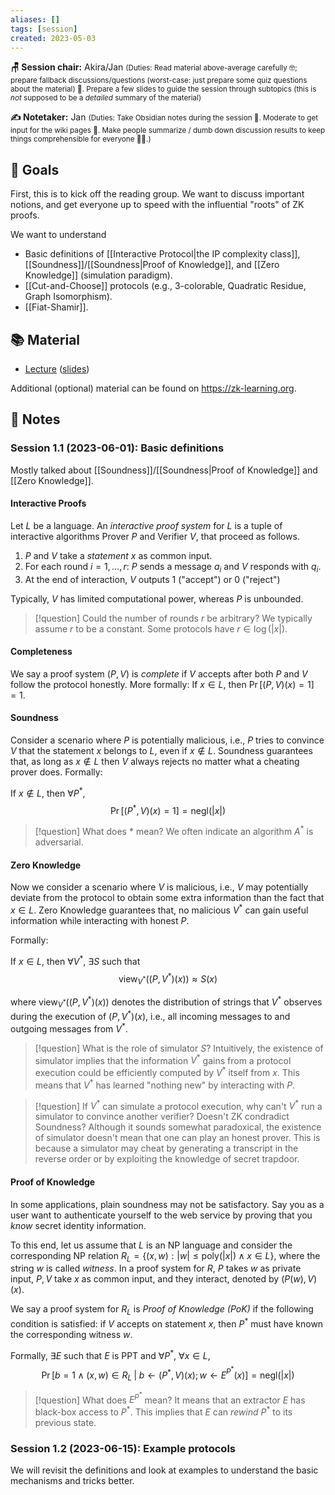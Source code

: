 ```yaml
---
aliases: []
tags: [session]
created: 2023-05-03
---
```


**🪑 Session chair:** Akira/Jan
<small>(Duties: Read material above-average carefully 🤓; prepare fallback discussions/questions (worst-case: just prepare some quiz questions about the material) 🙋. Prepare a few slides to guide the session through subtopics (this is <i>not</i> supposed to be a <i>detailed</i> summary of the material)</small>

**✍️ Notetaker:** Jan 
<small>(Duties: Take Obsidian notes during the session 📝. Moderate to get input for the wiki pages 🧠. Make people summarize / dumb down discussion results to keep things comprehensible for everyone 🧑‍⚖️.)</small>

## 🎯 Goals
First, this is to kick off the reading group. We want to discuss important notions, and get everyone up to speed with the influential "roots" of ZK proofs.

We want to understand
- Basic definitions of [[Interactive Protocol|the IP complexity class]], [[Soundness]]/[[Soundness|Proof of Knowledge]], and [[Zero Knowledge]] (simulation paradigm).
- [[Cut-and-Choose]] protocols (e.g., 3-colorable, Quadratic Residue, Graph Isomorphism).
- [[Fiat-Shamir]].

## 📚 Material
- [Lecture](https://www.youtube.com/watch?v=uchjTIlPzFo) ([slides](https://zk-learning.org/assets/Lecture1-2023-slides.pdf))

Additional (optional) material can be found on https://zk-learning.org.

## 📝 Notes
### Session 1.1 (2023-06-01): Basic definitions
Mostly talked about [[Soundness]]/[[Soundness|Proof of Knowledge]] and [[Zero Knowledge]].

#### Interactive Proofs
Let $L$ be a language. An *interactive proof system* for $L$ is a tuple of interactive algorithms Prover $P$ and Verifier $V$, that proceed as follows. 

1. $P$ and $V$ take a *statement* $x$ as common input. 
2. For each round $i=1,\ldots,r$: $P$ sends a message $a_i$ and $V$ responds with $q_i$.
3. At the end of interaction, $V$ outputs $1$ ("accept") or $0$ ("reject")

Typically, $V$ has limited computational power, whereas $P$ is unbounded. 

> [!question] Could the number of rounds $r$ be arbitrary? 
> We typically assume $r$ to be a constant. Some protocols have $r\in\log(|x|)$.

#### Completeness
We say a proof system $(P,V)$ is *complete* if $V$ accepts after both $P$ and $V$ follow the protocol honestly. More formally:
If $x\in L$, then $\Pr[(P,V)(x)=1]=1$.

#### Soundness
Consider a scenario where $P$ is potentially malicious, i.e., $P$ tries to convince $V$ that the statement $x$ belongs to $L$, even if $x\notin L$. Soundness guarantees that, as long as $x\notin L$ then $V$ always rejects no matter what a cheating prover does. Formally: 

If $x\notin L$, then $\forall P^*$, 
$$\Pr[(P^*,V)(x)=1]=\mathsf{negl}(|x|)$$

> [!question] What does $*$ mean? 
> We often indicate an algorithm $A^*$ is adversarial.    

#### Zero Knowledge
Now we consider a scenario where $V$ is malicious, i.e., $V$ may potentially deviate from the protocol to obtain some extra information than the fact that $x\in L$. Zero Knowledge guarantees that, no malicious $V^*$ can gain useful information while interacting with honest $P$.

Formally: 

If $x\in L$, then $\forall V^*$, $\exists S$ such that 
$$\textrm{view}_{V^*}((P,V^*)(x))\approx S(x)$$

where $\textrm{view}_{V^*}((P,V^*)(x))$ denotes the distribution of strings that $V^*$ observes during the execution of $(P,V^*)(x)$, i.e., all incoming messages to and outgoing messages from $V^*$. 

> [!question] What is the role of simulator $S$?
> Intuitively, the existence of simulator implies that the information $V^*$ gains from a protocol execution could be efficiently computed by $V^*$ itself from $x$. This means that $V^*$ has learned "nothing new" by interacting with $P$.

> [!question] If $V^*$ can simulate a protocol execution, why can't $V^*$ run a simulator to convince another verifier? Doesn't ZK condradict Soundness?
> Although it sounds somewhat paradoxical, the existence of simulator doesn't mean that one can play an honest prover. This is because a simulator may cheat by generating a transcript in the reverse order or by exploiting the knowledge of secret trapdoor. 

#### Proof of Knowledge
In some applications, plain soundness may not be satisfactory. Say you as a user want to authenticate yourself to the web service by proving that you *know* secret identity information. 

To this end, let us assume that $L$ is an NP language and consider the corresponding NP relation $R_L = \{(x,w) : |w| \leq \text{poly}(|x|) \land x\in L\}$, where the string $w$ is called *witness*. In a proof system for $R$, $P$ takes $w$ as private input, $P,V$ take $x$ as common input, and they interact, denoted by $(P(w),V)(x)$. 

We say a proof system for $R_L$ is *Proof of Knowledge (PoK)* if the following condition is satisfied: if $V$ accepts on statement $x$, then $P^*$ must have known the corresponding witness $w$.

Formally, $\exists E$ such that $E$ is PPT and $\forall P^*$, $\forall x\in L$, 
$$\Pr[b=1 \land (x,w)\in R_L \;|\; b\gets(P^*,V)(x); w\gets E^{P^*}(x)] = \mathsf{negl}(|x|)$$

> [!question] What does $E^{P^*}$ mean? 
> It means that an extractor $E$ has black-box access to $P^*$. This implies that $E$ can *rewind* $P^*$ to its previous state. 


### Session 1.2 (2023-06-15): Example protocols
We will revisit the definitions and look at examples to understand the basic mechanisms and tricks better.